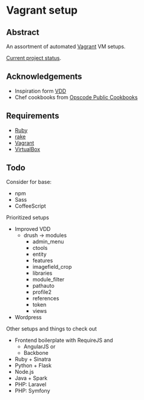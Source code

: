 # Vagrant setup

## Abstract

An assortment of automated [Vagrant](http://www.vagrantup.com) VM setups.

[Current project status](https://www.google.no/search?q=i+have+no+idea+what+i'm+doing+dog&tbm=isch).

## Acknowledgements

* Inspiration form [VDD](https://drupal.org/project/vdd)
* Chef cookbooks from [Opscode Public Cookbooks](https://github.com/opscode-cookbooks)

## Requirements

* [Ruby](https://www.ruby-lang.org)
* [rake](http://rake.rubyforge.org)
* [Vagrant](http://www.vagrantup.com)
* [VirtualBox](https://www.virtualbox.org)

## Todo

Consider for base:
* npm
* Sass
* CoffeeScript

Prioritized setups
* Improved VDD
	* drush -> modules
		* admin_menu
		* ctools
		* entity
		* features
		* imagefield_crop
		* libraries
		* module_filter
		* pathauto
		* profile2
		* references
		* token
		* views
* Wordpress

Other setups and things to check out
* Frontend boilerplate with RequireJS and
	* AngularJS or
	* Backbone
* Ruby + Sinatra
* Python + Flask
* Node.js
* Java + Spark
* PHP: Laravel
* PHP: Symfony
